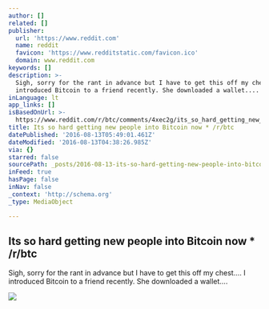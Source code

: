 ```yaml
---
author: []
related: []
publisher:
  url: 'https://www.reddit.com'
  name: reddit
  favicon: 'https://www.redditstatic.com/favicon.ico'
  domain: www.reddit.com
keywords: []
description: >-
  Sigh, sorry for the rant in advance but I have to get this off my chest.... I
  introduced Bitcoin to a friend recently. She downloaded a wallet....
inLanguage: lt
app_links: []
isBasedOnUrl: >-
  https://www.reddit.com/r/btc/comments/4xec2g/its_so_hard_getting_new_people_into_bitcoin_now/
title: Its so hard getting new people into Bitcoin now * /r/btc
datePublished: '2016-08-13T05:49:01.461Z'
dateModified: '2016-08-13T04:38:26.985Z'
via: {}
starred: false
sourcePath: _posts/2016-08-13-its-so-hard-getting-new-people-into-bitcoin-now-rbtc.md
inFeed: true
hasPage: false
inNav: false
_context: 'http://schema.org'
_type: MediaObject

---
```

<article style=""><h1>Its so hard getting new people into Bitcoin now * /r/btc</h1><p>Sigh, sorry for the rant in advance but I have to get this off my chest.... I introduced Bitcoin to a friend recently. She downloaded a wallet....</p><img src="https://www.redditstatic.com/icon.png" /></article>